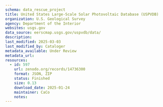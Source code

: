 ```yaml
---
schema: data_rescue_project 
title: United States Large-Scale Solar Photovoltaic Database (USPVDB)
organization: U.S. Geological Survey
agency: Department of the Interior
websites: usgs.gov
data_source: eerscmap.usgs.gov/uspvdb/data/
description: 
last_modified: 2025-03-03
last_modified_by: Cataloger
metadata_available: Under Review
metadata_url: 
resources:
  - id: 597
    url: zenodo.org/records/14736300
    format: JSON, ZIP
    status: Finished
    size: 0.13
    download_date: 2025-01-24
    maintainer: CaCo
    notes: 
---
```

